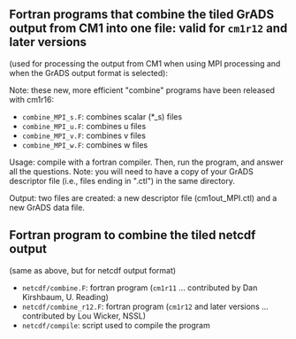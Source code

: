 ## Fortran programs that combine the tiled GrADS output from CM1 into one file: valid for `cm1r12` and later versions

(used for processing the output from CM1 when using MPI processing and when the GrADS output format is selected):

Note: these new, more efficient "combine" programs have been released with cm1r16:

*   `combine_MPI_s.F`: combines scalar (\*\_s) files
*   `combine_MPI_u.F`: combines u files
*   `combine_MPI_v.F`: combines v files
*   `combine_MPI_w.F`: combines w files

Usage: compile with a fortran compiler. Then, run the program, and answer all the questions. Note: you will need to have a copy of your GrADS descriptor file (i.e., files ending in ".ctl") in the same directory.

Output: two files are created: a new descriptor file (cm1out\_MPI.ctl) and a new GrADS data file.

## Fortran program to combine the tiled netcdf output
(same as above, but for netcdf output format)

*   `netcdf/combine.F`: fortran program (`cm1r11` ... contributed by Dan Kirshbaum, U. Reading)
*   `netcdf/combine_r12.F`: fortran program (`cm1r12` and later versions ... contributed by Lou Wicker, NSSL)
*   `netcdf/compile`: script used to compile the program
